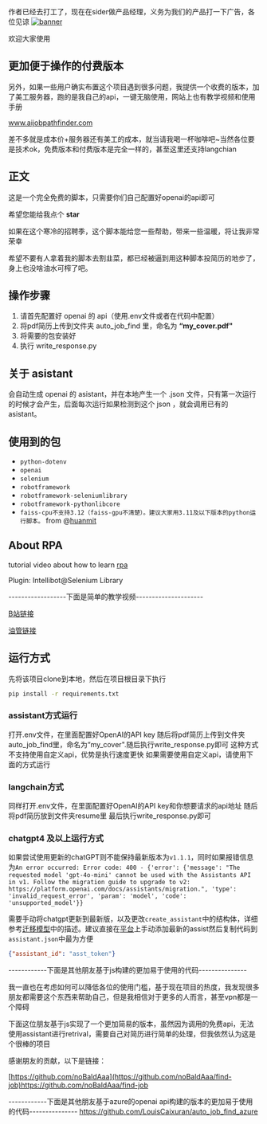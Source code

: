 作者已经去打工了，现在在sider做产品经理，义务为我们的产品打一下广告，各位见谅
[![banner](https://github.com/Frrrrrrrrank/auto_job__find__chatgpt__rpa/assets/82270228/0fff88f5-670c-4126-b6aa-3df1763fe757)](https://sider.ai/ad-land-redirect?source=github&p1=mi&p2=kk)

欢迎大家使用

## 更加便于操作的付费版本
另外，如果一些用户确实布置这个项目遇到很多问题，我提供一个收费的版本，加了美工服务器，跑的是我自己的api，一键无脑使用，网站上也有教学视频和使用手册


www.aijobpathfinder.com


差不多就是成本价+服务器还有美工的成本，就当请我喝一杯咖啡吧~当然各位要是技术ok，免费版本和付费版本是完全一样的，甚至这里还支持langchian

## 正文
这是一个完全免费的脚本，只需要你们自己配置好openai的api即可

希望您能给我点个 **star**

如果在这个寒冷的招聘季，这个脚本能给您一些帮助，带来一些温暖，将让我非常荣幸

希望不要有人拿着我的脚本去割韭菜，都已经被逼到用这种脚本投简历的地步了，身上也没啥油水可榨了吧。

## 操作步骤

1. 请首先配置好 openai 的 api（使用.env文件或者在代码中配置）
2. 将pdf简历上传到文件夹 auto_job_find 里，命名为 **“my_cover.pdf"**
3. 将需要的包安装好
4. 执行 write_response.py

## 关于 asistant

会自动生成 openai 的 asistant，并在本地产生一个 .json 文件，只有第一次运行的时候才会产生，后面每次运行如果检测到这个 json ，就会调用已有的 asistant。

## 使用到的包

- `python-dotenv`
- `openai`
- `selenium`
- `robotframework`
- `robotframework-seleniumlibrary`
- `robotframework-pythonlibcore`
- `faiss-cpu不支持3.12（faiss-gpu不清楚）。建议大家用3.11及以下版本的python运行脚本。` from @[huanmit](https://github.com/huanmit)

## About RPA

tutorial video about how to learn [rpa](https://www.youtube.com/watch?v=65OPFmEgCbM&list=PLx4LEkEdFArgrdD_lvXe_hYBy8zM0Sp3b&index=1)

Plugin: Intellibot@Selenium Library

------------------下面是简单的教学视频---------------------

[B站链接](https://www.bilibili.com/video/BV1UC4y1N78v/?share_source=copy_web&vd_source=b2608434484091fcc64d4eb85233122d)

[油管链接](https://youtu.be/TlnytEi2lD8?si=jfcDj2MZqBptziZc)

## 运行方式
先将该项目clone到本地，然后在项目根目录下执行
```bash
pip install -r requirements.txt
```

### assistant方式运行
打开.env文件，在里面配置好OpenAI的API key
随后将pdf简历上传到文件夹auto_job_find里，命名为“my_cover".随后执行write_response.py即可
这种方式不支持使用自定义api，优势是执行速度更快
如果需要使用自定义api，请使用下面的方式运行

### langchain方式
同样打开.env文件，在里面配置好OpenAI的API key和你想要请求的api地址
随后将pdf简历放到文件夹resume里
最后执行write_response.py即可


### chatgpt4 及以上运行方式
如果尝试使用更新的chatGPT则不能保持最新版本为`v1.1.1`，同时如果报错信息为`An error occurred: Error code: 400 - {'error': {'message': "The requested model 'gpt-4o-mini' cannot be used with the Assistants API in v1. Follow the migration guide to upgrade to v2: https://platform.openai.com/docs/assistants/migration.", 'type': 'invalid_request_error', 'param': 'model', 'code': 'unsupported_model'}}`

需要手动将chatgpt更新到最新版，以及更改`create_assistant`中的结构体，详细参考[迁移模型](https://platform.openai.com/docs/assistants/migration)中的描述。建议直接在[平台](https://platform.openai.com/assistants/)上手动添加最新的assist然后复制代码到`assistant.json`中最为方便
```json
{"assistant_id": "asst_token"}
```


------------下面是其他朋友基于js构建的更加易于使用的代码---------------

我一直也在考虑如何可以降低各位的使用门槛，基于现在项目的热度，我发现很多朋友都需要这个东西来帮助自己，但是我相信对于更多的人而言，甚至vpn都是一个障碍

下面这位朋友基于js实现了一个更加简易的版本，虽然因为调用的免费api，无法使用assistant进行retrival，需要自己对简历进行简单的处理，但我依然认为这是个很棒的项目

感谢朋友的贡献，以下是链接：

[https://github.com/noBaldAaa](https://github.com/noBaldAaa/find-job)https://github.com/noBaldAaa/find-job

------------下面是其他朋友基于azure的openai api构建的版本的更加易于使用的代码---------------
https://github.com/LouisCaixuran/auto_job_find_azure



